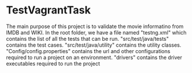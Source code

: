 # TestVagrantTask
The main purpose of this project is to validate the movie informatino from IMDB and WIKI. 
In the root folder, we have a file named "testng.xml" which contains the list of all the tests that can be run. 
"src/test/java/tests" contains the test cases. 
"src/test/java/utility" contains the utility classes. 
"Config/config.properties" contains the url and other configurations required to run a project on an environment.
"drivers" contains the driver executables required to run the project

